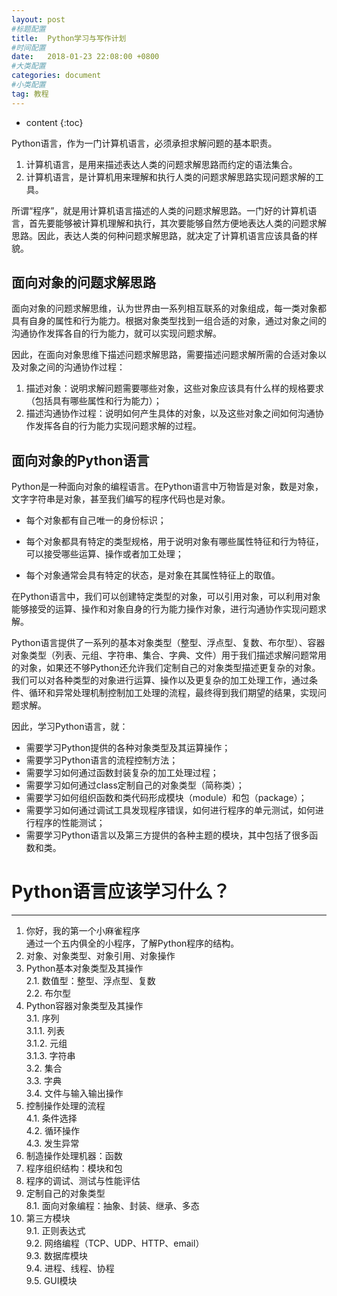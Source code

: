 ```yaml
---
layout: post
#标题配置
title:  Python学习与写作计划
#时间配置
date:   2018-01-23 22:08:00 +0800
#大类配置
categories: document
#小类配置
tag: 教程
---
```


* content
{:toc}


Python语言，作为一门计算机语言，必须承担求解问题的基本职责。

1. 计算机语言，是用来描述表达人类的问题求解思路而约定的语法集合。
2. 计算机语言，是计算机用来理解和执行人类的问题求解思路实现问题求解的工具。

所谓“程序”，就是用计算机语言描述的人类的问题求解思路。一门好的计算机语言，首先要能够被计算机理解和执行，其次要能够自然方便地表达人类的问题求解思路。因此，表达人类的何种问题求解思路，就决定了计算机语言应该具备的样貌。

## 面向对象的问题求解思路

面向对象的问题求解思维，认为世界由一系列相互联系的对象组成，每一类对象都具有自身的属性和行为能力。根据对象类型找到一组合适的对象，通过对象之间的沟通协作发挥各自的行为能力，就可以实现问题求解。

因此，在面向对象思维下描述问题求解思路，需要描述问题求解所需的合适对象以及对象之间的沟通协作过程：
1. 描述对象：说明求解问题需要哪些对象，这些对象应该具有什么样的规格要求（包括具有哪些属性和行为能力）；
2. 描述沟通协作过程：说明如何产生具体的对象，以及这些对象之间如何沟通协作发挥各自的行为能力实现问题求解的过程。

## 面向对象的Python语言

Python是一种面向对象的编程语言。在Python语言中万物皆是对象，数是对象，文字字符串是对象，甚至我们编写的程序代码也是对象。

- 每个对象都有自己唯一的身份标识；

- 每个对象都具有特定的类型规格，用于说明对象有哪些属性特征和行为特征，可以接受哪些运算、操作或者加工处理；

- 每个对象通常会具有特定的状态，是对象在其属性特征上的取值。

在Python语言中，我们可以创建特定类型的对象，可以引用对象，可以利用对象能够接受的运算、操作和对象自身的行为能力操作对象，进行沟通协作实现问题求解。

Python语言提供了一系列的基本对象类型（整型、浮点型、复数、布尔型）、容器对象类型（列表、元组、字符串、集合、字典、文件）用于我们描述求解问题常用的对象，如果还不够Python还允许我们定制自己的对象类型描述更复杂的对象。我们可以对各种类型的对象进行运算、操作以及更复杂的加工处理工作，通过条件、循环和异常处理机制控制加工处理的流程，最终得到我们期望的结果，实现问题求解。

因此，学习Python语言，就：    
- 需要学习Python提供的各种对象类型及其运算操作；
- 需要学习Python语言的流程控制方法；
- 需要学习如何通过函数封装复杂的加工处理过程；
- 需要学习如何通过class定制自己的对象类型（简称类）；
- 需要学习如何组织函数和类代码形成模块（module）和包（package）；
- 需要学习如何通过调试工具发现程序错误，如何进行程序的单元测试，如何进行程序的性能测试；
- 需要学习Python语言以及第三方提供的各种主题的模块，其中包括了很多函数和类。


# Python语言应该学习什么？
---
1. 你好，我的第一个小麻雀程序    
通过一个五内俱全的小程序，了解Python程序的结构。    
1. 对象、对象类型、对象引用、对象操作    
2. Python基本对象类型及其操作   
    2.1. 数值型：整型、浮点型、复数   
    2.2. 布尔型   
3. Python容器对象类型及其操作   
    3.1. 序列   
        3.1.1. 列表   
        3.1.2. 元组   
        3.1.3. 字符串   
    3.2. 集合   
    3.3. 字典   
    3.4. 文件与输入输出操作   
4. 控制操作处理的流程   
    4.1. 条件选择   
    4.2. 循环操作    
    4.3. 发生异常   
5. 制造操作处理机器：函数   
6. 程序组织结构：模块和包   
7. 程序的调试、测试与性能评估   
8. 定制自己的对象类型   
    8.1. 面向对象编程：抽象、封装、继承、多态    
9. 第三方模块    
    9.1. 正则表达式    
    9.2. 网络编程（TCP、UDP、HTTP、email）    
    9.3. 数据库模块    
    9.4. 进程、线程、协程    
    9.5. GUI模块    


